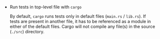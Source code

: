 + Run tests in top-level file with `cargo`

  By default, `cargo` runs tests only in default files (`main.rs` / `lib.rs`). If tests are present in another file, it has to be referenced as a module in either of the default files. Cargo will not compile any file(s) in the source (`./src`) directory.
